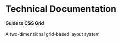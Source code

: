 # Technical Documentation
<h4>Guide to CSS Grid</h4>

<p>A two-dimensional grid-based layout system</p>
